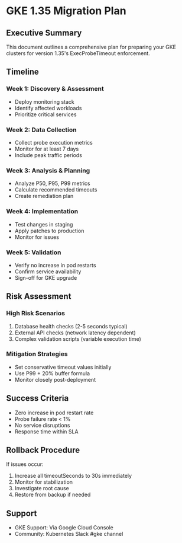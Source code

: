 # GKE 1.35 Migration Plan

## Executive Summary

This document outlines a comprehensive plan for preparing your GKE clusters for version 1.35's ExecProbeTimeout enforcement.

## Timeline

### Week 1: Discovery & Assessment
- Deploy monitoring stack
- Identify affected workloads
- Prioritize critical services

### Week 2: Data Collection
- Collect probe execution metrics
- Monitor for at least 7 days
- Include peak traffic periods

### Week 3: Analysis & Planning
- Analyze P50, P95, P99 metrics
- Calculate recommended timeouts
- Create remediation plan

### Week 4: Implementation
- Test changes in staging
- Apply patches to production
- Monitor for issues

### Week 5: Validation
- Verify no increase in pod restarts
- Confirm service availability
- Sign-off for GKE upgrade

## Risk Assessment

### High Risk Scenarios
1. Database health checks (2-5 seconds typical)
2. External API checks (network latency dependent)
3. Complex validation scripts (variable execution time)

### Mitigation Strategies
- Set conservative timeout values initially
- Use P99 + 20% buffer formula
- Monitor closely post-deployment

## Success Criteria

- Zero increase in pod restart rate
- Probe failure rate < 1%
- No service disruptions
- Response time within SLA

## Rollback Procedure

If issues occur:
1. Increase all timeoutSeconds to 30s immediately
2. Monitor for stabilization
3. Investigate root cause
4. Restore from backup if needed

## Support

- GKE Support: Via Google Cloud Console
- Community: Kubernetes Slack #gke channel

